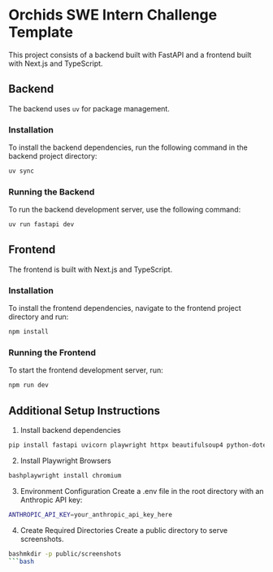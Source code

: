 # Orchids SWE Intern Challenge Template

This project consists of a backend built with FastAPI and a frontend built with Next.js and TypeScript.

## Backend

The backend uses `uv` for package management.

### Installation

To install the backend dependencies, run the following command in the backend project directory:

```bash
uv sync
```

### Running the Backend

To run the backend development server, use the following command:

```bash
uv run fastapi dev
```

## Frontend

The frontend is built with Next.js and TypeScript.

### Installation

To install the frontend dependencies, navigate to the frontend project directory and run:

```bash
npm install
```

### Running the Frontend

To start the frontend development server, run:

```bash
npm run dev
```
## Additional Setup Instructions

1. Install backend dependencies
```bash
pip install fastapi uvicorn playwright httpx beautifulsoup4 python-dotenv anthropic
```

2. Install Playwright Browsers
```bash
bashplaywright install chromium
```

3. Environment Configuration
Create a .env file in the root directory with an Anthropic API key:
```bash
ANTHROPIC_API_KEY=your_anthropic_api_key_here
```
4. Create Required Directories
Create a public directory to serve screenshots.
```bash
bashmkdir -p public/screenshots
```bash